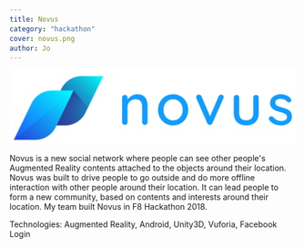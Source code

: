 ```yaml
---
title: Novus
category: "hackathon"
cover: novus.png
author: Jo
---
```


![Novus](./logotype.png)

Novus is a new social network where people can see 
other people's Augmented Reality contents attached to 
the objects around their location. 
Novus was built to drive people to go outside and do more offline interaction 
with other people around their location. It can lead people to form 
a new community, based on contents and interests around their location.
My team built Novus in F8 Hackathon 2018.

Technologies: Augmented Reality, Android, Unity3D, Vuforia, Facebook Login

